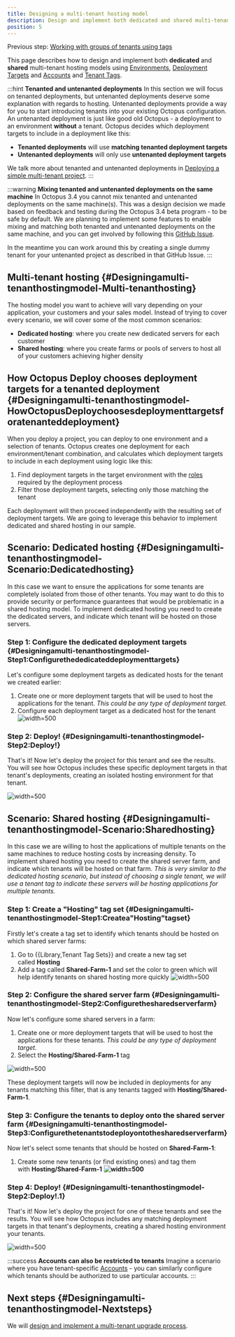 ```yaml
---
title: Designing a multi-tenant hosting model
description: Design and implement both dedicated and shared multi-tenant hosting models.
position: 5
---
```


Previous step: [Working with groups of tenants using tags](/docs/guides/multi-tenant-deployments/multi-tenant-deployment-guide/working-with-groups-of-tenants-using-tags.md)

This page describes how to design and implement both **dedicated** and **shared** multi-tenant hosting models using [Environments](/docs/deployment-targets/environments/index.md), [Deployment Targets](/docs/deployment-targets/index.md) and [Accounts](/docs/deployment-targets/environments/accounts/index.md) and [Tenant Tags](/docs/reference/tenant-tags.md).

:::hint
**Tenanted and untenanted deployments**
In this section we will focus on tenanted deployments, but untenanted deployments deserve some explanation with regards to hosting. Untenanted deployments provide a way for you to start introducing tenants into your existing Octopus configuration. An untenanted deployment is just like good old Octopus - a deployment to an environment **without** a tenant. Octopus decides which deployment targets to include in a deployment like this:

- **Tenanted deployments** will use **matching tenanted deployment targets**
- **Untenanted deployments** will only use **untenanted deployment targets**

We talk more about tenanted and untenanted deployments in [Deploying a simple multi-tenant project](/docs/guides/multi-tenant-deployments/multi-tenant-deployment-guide/deploying-a-simple-multi-tenant-project.md).
:::

:::warning
**Mixing tenanted and untenanted deployments on the same machine**
In Octopus 3.4 you cannot mix tenanted and untenanted deployments on the same machine(s). This was a design decision we made based on feedback and testing during the Octopus 3.4 beta program - to be safe by default. We are planning to implement some features to enable mixing and matching both tenanted and untenanted deployments on the same machine, and you can get involved by following this [GitHub Issue](https://github.com/OctopusDeploy/Issues/issues/2722).

In the meantime you can work around this by creating a single dummy tenant for your untenanted project as described in that GitHub Issue.
:::

## Multi-tenant hosting {#Designingamulti-tenanthostingmodel-Multi-tenanthosting}

The hosting model you want to achieve will vary depending on your application, your customers and your sales model. Instead of trying to cover every scenario, we will cover some of the most common scenarios:

- **Dedicated hosting**: where you create new dedicated servers for each customer
- **Shared hosting**: where you create farms or pools of servers to host all of your customers achieving higher density

## How Octopus Deploy chooses deployment targets for a tenanted deployment {#Designingamulti-tenanthostingmodel-HowOctopusDeploychoosesdeploymenttargetsforatenanteddeployment}

When you deploy a project, you can deploy to one environment and a selection of tenants. Octopus creates one deployment for each environment/tenant combination, and calculates which deployment targets to include in each deployment using logic like this:

1. Find deployment targets in the target environment with the [roles](/docs/deployment-targets/machine-roles/index.md) required by the deployment process
2. Filter those deployment targets, selecting only those matching the tenant

Each deployment will then proceed independently with the resulting set of deployment targets. We are going to leverage this behavior to implement dedicated and shared hosting in our sample.

## Scenario: Dedicated hosting {#Designingamulti-tenanthostingmodel-Scenario:Dedicatedhosting}

In this case we want to ensure the applications for some tenants are completely isolated from those of other tenants. You may want to do this to provide security or performance guarantees that would be problematic in a shared hosting model. To implement dedicated hosting you need to create the dedicated servers, and indicate which tenant will be hosted on those servers.

### Step 1: Configure the dedicated deployment targets {#Designingamulti-tenanthostingmodel-Step1:Configurethededicateddeploymenttargets}

Let's configure some deployment targets as dedicated hosts for the tenant we created earlier:

1. Create one or more deployment targets that will be used to host the applications for the tenant. *This could be any type of deployment target.*
2. Configure each deployment target as a dedicated host for the tenant
   ![](/docs/images/5669555/5865740.png "width=500")

### Step 2: Deploy! {#Designingamulti-tenanthostingmodel-Step2:Deploy!}

That's it! Now let's deploy the project for this tenant and see the results. You will see how Octopus includes these specific deployment targets in that tenant's deployments, creating an isolated hosting environment for that tenant.

![](/docs/images/5669555/5865741.png "width=500")

## Scenario: Shared hosting {#Designingamulti-tenanthostingmodel-Scenario:Sharedhosting}

In this case we are willing to host the applications of multiple tenants on the same machines to reduce hosting costs by increasing density. To implement shared hosting you need to create the shared server farm, and indicate which tenants will be hosted on that farm. *This is very similar to the dedicated hosting scenario, but instead of choosing a single tenant, we will use a tenant tag to indicate these servers will be hosting applications for multiple tenants.*

### Step 1: Create a "Hosting" tag set {#Designingamulti-tenanthostingmodel-Step1:Createa&quot;Hosting&quot;tagset}

Firstly let's create a tag set to identify which tenants should be hosted on which shared server farms:

1. Go to {{Library,Tenant Tag Sets}} and create a new tag set called **Hosting**
2. Add a tag called **Shared-Farm-1** and set the color to green which will help identify tenants on shared hosting more quickly
   ![](/docs/images/5669555/5865742.png "width=500")

### Step 2: Configure the shared server farm {#Designingamulti-tenanthostingmodel-Step2:Configurethesharedserverfarm}

Now let's configure some shared servers in a farm:

1. Create one or more deployment targets that will be used to host the applications for these tenants. *This could be any type of deployment target.*
2. Select the **Hosting/Shared-Farm-1** tag

![](/docs/images/5669555/5865743.png "width=500")

These deployment targets will now be included in deployments for any tenants matching this filter, that is any tenants tagged with **Hosting/Shared-Farm-1**.

### Step 3: Configure the tenants to deploy onto the shared server farm {#Designingamulti-tenanthostingmodel-Step3:Configurethetenantstodeployontothesharedserverfarm}

Now let's select some tenants that should be hosted on **Shared-Farm-1**:

1. Create some new tenants (or find existing ones) and tag them with **Hosting/Shared-Farm-1**
   **![](/docs/images/5669555/5865744.png "width=500")**

### Step 4: Deploy! {#Designingamulti-tenanthostingmodel-Step2:Deploy!.1}

That's it! Now let's deploy the project for one of these tenants and see the results. You will see how Octopus includes any matching deployment targets in that tenant's deployments, creating a shared hosting environment your tenants.

![](/docs/images/5669555/5865745.png "width=500")

:::success
**Accounts can also be restricted to tenants**
Imagine a scenario where you have tenant-specific [Accounts](/docs/deploying-applications/environments/accounts/index.md) - you can similarly configure which tenants should be authorized to use particular accounts.
:::

## Next steps {#Designingamulti-tenanthostingmodel-Nextsteps}

We will [design and implement a multi-tenant upgrade process](/docs/guides/multi-tenant-deployments/multi-tenant-deployment-guide/designing-a-multi-tenant-upgrade-process.md).
